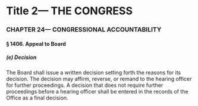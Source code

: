 
# Title 2— THE CONGRESS
### CHAPTER 24— CONGRESSIONAL ACCOUNTABILITY
#### § 1406. Appeal to Board
##### (e) Decision

The Board shall issue a written decision setting forth the reasons for its decision. The decision may affirm, reverse, or remand to the hearing officer for further proceedings. A decision that does not require further proceedings before a hearing officer shall be entered in the records of the Office as a final decision.
